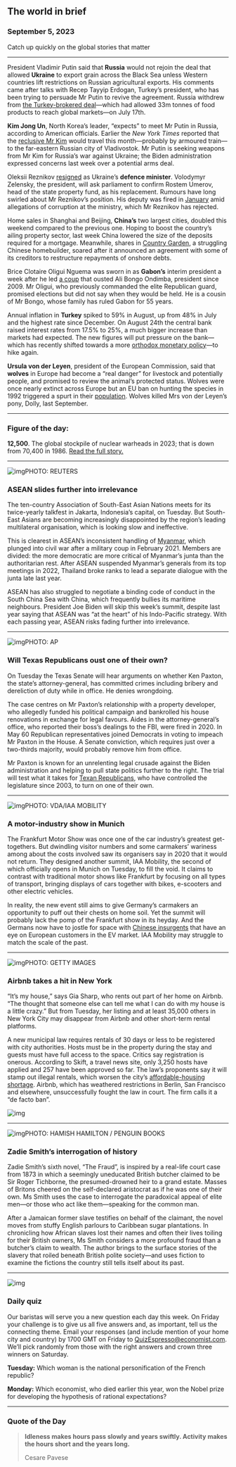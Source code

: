 ## The world in brief

### September 5, 2023

Catch up quickly on the global stories that matter



------



President Vladimir Putin said that **Russia** would not rejoin the deal that allowed **Ukraine** to export grain across the Black Sea unless Western countries lift restrictions on Russian agricultural exports. His comments came after talks with Recep Tayyip Erdogan, Turkey’s president, who has been trying to persuade Mr Putin to revive the agreement. Russia withdrew from [the Turkey-brokered deal](https://www.economist.com/europe/2023/07/18/why-the-death-of-ukraines-grain-deal-is-not-moving-wheat-markets)—which had allowed 33m tonnes of food products to reach global markets—on July 17th.

**Kim Jong Un**, North Korea’s leader, “expects” to meet Mr Putin in Russia, according to American officials. Earlier the *New York Times* reported that the [reclusive Mr Kim](https://www.economist.com/asia/2023/07/24/kim-jong-un-has-no-desire-to-let-his-country-rejoin-the-world) would travel this month—probably by armoured train—to the far-eastern Russian city of Vladivostok. Mr Putin is seeking weapons from Mr Kim for Russia’s war against Ukraine; the Biden administration expressed concerns last week over a potential arms deal.

Oleksii Reznikov [resigned](https://www.economist.com/europe/2023/09/04/is-ukraine-really-interested-in-fighting-corruption) as Ukraine’s **defence minister**. Volodymyr Zelensky, the president, will ask parliament to confirm Rostem Umerov, head of the state property fund, as his replacement. Rumours have long swirled about Mr Reznikov’s position. His deputy was fired in [January](https://www.economist.com/europe/2023/01/25/a-minister-is-sacked-in-ukraine-as-corruption-allegations-swirl) amid allegations of corruption at the ministry, which Mr Reznikov has rejected.

Home sales in Shanghai and Beijing, **China’s** two largest cities, doubled this weekend compared to the previous one. Hoping to boost the country’s ailing property sector, last week China lowered the size of the deposits required for a mortgage. Meanwhile, shares in [Country Garden](https://www.economist.com/finance-and-economics/2023/08/16/how-bad-could-chinas-property-crisis-get), a struggling Chinese homebuilder, soared after it announced an agreement with some of its creditors to restructure repayments of onshore debts.

Brice Clotaire Oligui Nguema was sworn in as **Gabon’s** interim president a week after he led [a coup](https://www.economist.com/middle-east-and-africa/2023/08/30/the-coup-in-gabon-is-part-of-an-alarming-trend) that ousted Ali Bongo Ondimba, president since 2009. Mr Oligui, who previously commanded the elite Republican guard, promised elections but did not say when they would be held. He is a cousin of Mr Bongo, whose family has ruled Gabon for 55 years.

Annual inflation in **Turkey** spiked to 59% in August, up from 48% in July and the highest rate since December. On August 24th the central bank raised interest rates from 17.5% to 25%, a much bigger increase than markets had expected. The new figures will put pressure on the bank—which has recently shifted towards a more [orthodox monetary policy](https://www.economist.com/finance-and-economics/2023/06/01/turkeys-bizarre-economic-experiment-enters-a-new-phase)—to hike again.

**Ursula von der Leyen**, president of the European Commission, said that **wolves** in Europe had become a “real danger” for livestock and potentially people, and promised to review the animal’s protected status. Wolves were once nearly extinct across Europe but an EU ban on hunting the species in 1992 triggered a spurt in their [population](https://www.economist.com/europe/2018/05/12/a-growing-wolf-population-presents-german-politicians-with-a-conundrum). Wolves killed Mrs von der Leyen’s pony, Dolly, last September.



------



### Figure of the day: 

**12,500**. The global stockpile of nuclear warheads in 2023; that is down from 70,400 in 1986. [Read the full story.](https://www.economist.com/international/2023/08/29/a-new-nuclear-arms-race-looms)



------



![img](https://niceboy.online/insight/public/Espresso/PHOTOS/20230909_dap308.jpg)PHOTO: REUTERS

### ASEAN slides further into irrelevance

The ten-country Association of South-East Asian Nations meets for its twice-yearly talkfest in Jakarta, Indonesia’s capital, on Tuesday. But South-East Asians are becoming increasingly disappointed by the region’s leading multilateral organisation, which is looking slow and ineffective.

This is clearest in ASEAN’s inconsistent handling of [Myanmar](https://www.economist.com/asia/2023/05/18/myanmars-conflict-is-dividing-south-east-asia), which plunged into civil war after a military coup in February 2021. Members are divided: the more democratic are more critical of Myanmar’s junta than the authoritarian rest. After ASEAN suspended Myanmar’s generals from its top meetings in 2022, Thailand broke ranks to lead a separate dialogue with the junta late last year.

ASEAN has also struggled to negotiate a binding code of conduct in the South China Sea with China, which frequently bullies its maritime neighbours. President Joe Biden will skip this week’s summit, despite last year saying that ASEAN was “at the heart” of his Indo-Pacific strategy. With each passing year, ASEAN risks fading further into irrelevance.



------



![img](https://niceboy.online/insight/public/Espresso/PHOTOS/20230909_dap303.jpg)PHOTO: AP

### Will Texas Republicans oust one of their own?

On Tuesday the Texas Senate will hear arguments on whether Ken Paxton, the state’s attorney-general, has committed crimes including bribery and dereliction of duty while in office. He denies wrongdoing.

The case centres on Mr Paxton’s relationship with a property developer, who allegedly funded his political campaign and bankrolled his house renovations in exchange for legal favours. Aides in the attorney-general’s office, who reported their boss’s dealings to the FBI, were fired in 2020. In May 60 Republican representatives joined Democrats in voting to impeach Mr Paxton in the House. A Senate conviction, which requires just over a two-thirds majority, would probably remove him from office.

Mr Paxton is known for an unrelenting legal crusade against the Biden administration and helping to pull state politics further to the right. The trial will test what it takes for [Texan Republicans](https://www.economist.com/united-states/2023/06/03/republicans-intensify-their-assault-on-city-governments), who have controlled the legislature since 2003, to turn on one of their own.



------



![img](https://niceboy.online/insight/public/Espresso/PHOTOS/20230909_dap306.jpg)PHOTO: VDA/IAA MOBILITY

### A motor-industry show in Munich

The Frankfurt Motor Show was once one of the car industry’s greatest get-togethers. But dwindling visitor numbers and some carmakers’ wariness among about the costs involved saw its organisers say in 2020 that it would not return. They designed another summit, IAA Mobility, the second of which officially opens in Munich on Tuesday, to fill the void. It claims to contrast with traditional motor shows like Frankfurt by focusing on all types of transport, bringing displays of cars together with bikes, e-scooters and other electric vehicles.

In reality, the new event still aims to give Germany’s carmakers an opportunity to puff out their chests on home soil. Yet the summit will probably lack the pomp of the Frankfurt show in its heyday. And the Germans now have to jostle for space with [Chinese insurgents](https://www.economist.com/special-report/2023/04/14/cars-with-chinese-characteristics) that have an eye on European customers in the EV market. IAA Mobility may struggle to match the scale of the past.



------



![img](https://niceboy.online/insight/public/Espresso/PHOTOS/20230909_dap309.jpg)PHOTO: GETTY IMAGES

### Airbnb takes a hit in New York

“It’s my house,” says Gia Sharp, who rents out part of her home on Airbnb. “The thought that someone else can tell me what I can do with my house is a little crazy.” But from Tuesday, her listing and at least 35,000 others in New York City may disappear from Airbnb and other short-term rental platforms.

A new municipal law requires rentals of 30 days or less to be registered with city authorities. Hosts must be in the property during the stay and guests must have full access to the space. Critics say registration is onerous. According to Skift, a travel news site, only 3,250 hosts have applied and 257 have been approved so far. The law’s proponents say it will stamp out illegal rentals, which worsen the city’s [affordable-housing shortage](https://www.economist.com/podcasts/2022/11/03/can-new-york-solve-its-housing-crisis). Airbnb, which has weathered restrictions in Berlin, San Francisco and elsewhere, unsuccessfully fought the law in court. The firm calls it a “de facto ban”.

![img](https://niceboy.online/insight/public/Espresso/PHOTOS/20230909_DAC422.jpg)



------



![img](https://niceboy.online/insight/public/Espresso/PHOTOS/20230909_dap301.jpg)PHOTO: HAMISH HAMILTON / PENGUIN BOOKS

### Zadie Smith’s interrogation of history

Zadie Smith’s sixth novel, “The Fraud”, is inspired by a real-life court case from 1873 in which a seemingly uneducated British butcher claimed to be Sir Roger Tichborne, the presumed-drowned heir to a grand estate. Masses of Britons cheered on the self-declared aristocrat as if he was one of their own. Ms Smith uses the case to interrogate the paradoxical appeal of elite men—or those who act like them—speaking for the common man.

After a Jamaican former slave testifies on behalf of the claimant, the novel moves from stuffy English parlours to Caribbean sugar plantations. In chronicling how African slaves lost their names and often their lives toiling for their British owners, Ms Smith considers a more profound fraud than a butcher’s claim to wealth. The author brings to the surface stories of the slavery that roiled beneath British polite society—and uses fiction to examine the fictions the country still tells itself about its past.



------



![img](https://niceboy.online/insight/public/Espresso/PHOTOS/20220218_OPD008_hq_5.jpg)

### Daily quiz

Our baristas will serve you a new question each day this week. On Friday your challenge is to give us all five answers and, as important, tell us the connecting theme. Email your responses (and include mention of your home city and country) by 1700 GMT on Friday to [QuizEspresso@economist.com](https://mail.google.com/mail/?view=cm&fs=1&tf=1&to=QuizEspresso@economist.com). We’ll pick randomly from those with the right answers and crown three winners on Saturday.


**Tuesday:** Which woman is the national personification of the French republic?

**Monday:** Which economist, who died earlier this year, won the Nobel prize for developing the hypothesis of rational expectations?



------



### Quote of the Day

> **Idleness makes hours pass slowly and years swiftly. Activity makes the hours short and the years long.**
>
> Cesare Pavese



